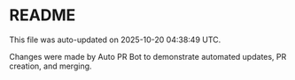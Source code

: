 # README

This file was auto-updated on 2025-10-20 04:38:49 UTC.

Changes were made by Auto PR Bot to demonstrate automated updates, PR creation, and merging.
